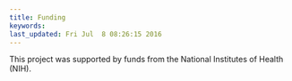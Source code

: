 ```yaml
---
title: Funding
keywords: 
last_updated: Fri Jul  8 08:26:15 2016
---
```


This project was supported by funds from the National Institutes of Health (NIH).

